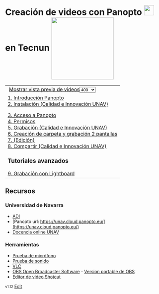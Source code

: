 # Creación de videos con Panopto <img id="5e68b12275ef8e0fc17b4167" alt="" data-title="" data-genially-id="5e689ce945d9ae0fc61263d4" data-disable-titles="0" class="genially-view-image " src="https://s3.eu-west-1.amazonaws.com/genial.ly/5c618bb6850ce21affa93343/a6313bec-cf9b-441c-b7e2-3545d1e9c6be.png" width="32" height="32" style="opacity: 1;"> en Tecnun <img style="vertical-align: middle;" width="200" src="https://www.nicolasserrano.com/CS/HTML/Tecnun_logo.png">

<script type="text/javascript" src="https://www.nicolasserrano.com/tools/libraries/setIframesForPanopto.js"></script>
<link rel="stylesheet" type="text/css" href="https://www.nicolasserrano.com/tools/libraries/material.css" />

<table>
<tr>
<td>
 <a onclick="setVideoIcons(this)" href="javascript:void(0);">Mostrar vista previa de videos</a><select id="iframeSize" name="ifsize" size="1">
<option value="100">100</option>
<option value="200">200</option>
<option value="400" selected="selected">400</option>
<option value="600">600</option>
<option value="720">720</option>
<option value="800">800</option>
<option value="1080">1080</option>
</select>
</td>
</tr>

<tr>

<td>
  <a href="https://unav.cloud.panopto.eu/Panopto/Pages/Viewer.aspx?id=f8246d24-f64e-4bd2-8cc5-ab7c009cef97">1. Introducción Panopto</a><BR>
<a href="https://unav.cloud.panopto.eu/Panopto/Pages/Viewer.aspx?id=3cbaf61b-810f-4a0a-a070-ab7b00b767dc">2. Instalación (Calidad e Innovación UNAV)</a><BR>

<a href="https://unav.cloud.panopto.eu/Panopto/Pages/Viewer.aspx?id=54efa5bb-8a80-41b1-b9d2-ab7c00a74975">3. Acceso a Panopto</a><BR>
<a href="https://unav.cloud.panopto.eu/Panopto/Pages/Viewer.aspx?id=48d8b62c-c46a-441a-af82-ab7c00a85e96">4. Permisos</a><BR>
<a href="https://unav.cloud.panopto.eu/Panopto/Pages/Viewer.aspx?id=3c2c1072-7da0-4a62-99f0-ab7b00b767a5">5. Grabación  (Calidad e Innovación UNAV)</a><BR>
<a href="https://unav.cloud.panopto.eu/Panopto/Pages/Viewer.aspx?id=0acf667b-3d4b-4882-957b-ab7c00aa11ca">6. Creación de carpeta y grabación 2 pantallas</a><BR>
<a href="">7. (Edición)</a><BR>
<a href="https://unav.cloud.panopto.eu/Panopto/Pages/Viewer.aspx?id=ab5aedd7-b642-40c3-90d5-ab7b00b767fc">8. Compartir (Calidad e Innovación UNAV)</a><BR>  
<h3>Tutoriales avanzados</h3>
<a href="https://unav.cloud.panopto.eu/Panopto/Pages/Viewer.aspx?id=e0d525ef-a60a-4004-b878-ab7c009e11ef">9. Grabación con Lightboard</a><BR>
</td>
</tr>
</table>
  
## Recursos
### Universidad de Navarra
- [ADI](https://aula-virtual.unav.edu/?_ga=2.223989851.1937972574.1584181306-76330474.1566228283)
- [Panopto url: https://unav.cloud.panopto.eu/](https://unav.cloud.panopto.eu/)
- [Docencia online UNAV](https://www.unav.edu/docencia-online)
### Herramientas
- [Prueba de micrófono](https://www.onlinemictest.com/)
- [Prueba de sonido](https://www.youtube.com/watch?v=OPC92IIkrpU)
- [VLC](https://www.videolan.org/)
- [OBS Open Broadcaster Software](https://obsproject.com/) - [Version portable de OBS](https://portableapps.com/apps/music_video/obs-studio-portable)
- [Editor de video Shotcut](https://shotcut.org/)

<link  rel="stylesheet" href="style.css">
<style>
div.markdown-body:first-child h1:first-child{
    display: none;
}
html body div.container-lg.px-3.my-5.markdown-body {
    margin-top: 0px;
}
</style>
<script>document.title = "Videos con Panopto"</script>

<small>v1.12</small> [Edit](https://github.com/nicolasserrano/nicolasserrano.github.io/edit/master/Panopto/README.md)

